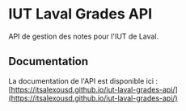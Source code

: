 # IUT Laval Grades API

API de gestion des notes pour l'IUT de Laval.

## Documentation

La documentation de l'API est disponible ici : [https://itsalexousd.github.io/iut-laval-grades-api/](https://itsalexousd.github.io/iut-laval-grades-api/)
